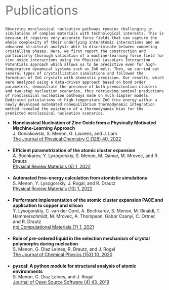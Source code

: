 
# ‎

<style type="text/css">
p {
   margin: 2px 0;
}
</style>

<p style="width:70%; font-size:40px; text-align:left; color:#757575">Publications</p>


```{dropdown} <p style="font-size:18px; font-family:Arial, sans-serif;">Nonclassical Nucleation of Zinc Oxide from a Physically Motivated Machine-Learning Approach</p> <p style="font-size:14px;font-family:Arial, sans-serif;"> J. Goniakowski, S. Menon, G. Laurens, and J. Lam </p> <a href=https://doi.org/10.1021/acs.jpcc.2c06341 style="font-size:10px">The Journal of Physical Chemistry C (126) 40, 2022 </a> 

Observing nonclassical nucleation pathways remains challenging in simulations of complex materials with technological interests. This is because it requires very accurate force fields that can capture the whole complexity of their underlying interatomic interactions and an advanced structural analysis able to discriminate between competing crystalline phases. Here, we first report the construction and particularly thorough validation of a machine-learning force field for zinc oxide interactions using the Physical LassoLars Interaction Potentials approach which allows us to be predictive even for high-temperature dynamical systems such as ZnO melt. Then, we carried out several types of crystallization simulations and followed the formation of ZnO crystals with atomistic precision. Our results, which were analyzed using a data-driven approach based on bond order parameters, demonstrate the presence of both prenucleation clusters and two-step nucleation scenarios, thus retrieving seminal predictions of nonclassical nucleation pathways made on much simpler models. Dedicated calculations of high-temperature ZnO free energy within a newly developed automated nonequilibrium thermodynamic integration method revealed the existence of a thermodynamic bias for the predicted nonclassical nucleation scenarios.
```


- **Nonclassical Nucleation of Zinc Oxide from a Physically Motivated Machine-Learning Approach**    
  J. Goniakowski, S. Menon, G. Laurens, and J. Lam    
  [The Journal of Physical Chemistry C (126) 40, 2022](https://doi.org/10.1021/acs.jpcc.2c06341)<br /><br />

- **Efficient parametrization of the atomic cluster expansion**    
  A. Bochkarev, Y. Lysogorskiy, S. Menon, M. Qamar, M. Mrovec, and R. Drautz    
  [Physical Review Materials (6) 1, 2022](https://doi.org/10.1103/physrevmaterials.6.013804)<br /><br />

- **Automated free-energy calculation from atomistic simulations**    
  S. Menon, Y. Lysogorskiy, J. Rogal, and R. Drautz    
  [Physical Review Materials (10) 1, 2022](https://doi.org/10.1103/physrevmaterials.5.103801)<br /><br />

- **Performant implementation of the atomic cluster expansion PACE and application to copper and silicon**    
  Y. Lysogorskiy, C. van der Oord, A. Bochkarev, S. Menon, M. Rinaldi, T. Hammerschmidt, M. Mrovec, A. Thompson, Gabor Csanyi, C. Ortner, and R. Drautz    
  [npj Computational Materials (7) 1, 2021](https://doi.org/10.1038/s41524-021-00559-9)<br /><br />

- **Role of pre-ordered liquid in the selection mechanism of crystal polymorphs during nucleation**    
  S. Menon, G. Diaz Leines, R. Drautz, and J. Rogal    
  [The Journal of Chemical Physics (153) 10, 2020](https://doi.org/10.1063/5.0017575)<br /><br />

- **pyscal: A python module for structural analysis of atomic environments**    
  S. Menon, G. Diaz Leines, and J. Rogal    
  [Journal of Open Source Software (4) 43, 2019](https://doi.org/10.21105/joss.01824)<br /><br />

